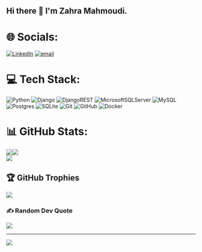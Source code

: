 ## Hi there 👋 I'm Zahra Mahmoudi.<br>


# 🌐 Socials:
[![LinkedIn](https://img.shields.io/badge/LinkedIn-%230077B5.svg?logo=linkedin&logoColor=white)](https://linkedin.com/in/https://www.linkedin.com/in/zahramahmoudi) [![email](https://img.shields.io/badge/Email-D14836?logo=gmail&logoColor=white)](mailto:zahramh018@gmail.com) 

# 💻 Tech Stack:
![Python](https://img.shields.io/badge/python-3670A0?style=for-the-badge&logo=python&logoColor=ffdd54) ![Django](https://img.shields.io/badge/django-%23092E20.svg?style=for-the-badge&logo=django&logoColor=white) ![DjangoREST](https://img.shields.io/badge/DJANGO-REST-ff1709?style=for-the-badge&logo=django&logoColor=white&color=ff1709&labelColor=gray) ![MicrosoftSQLServer](https://img.shields.io/badge/Microsoft%20SQL%20Server-CC2927?style=for-the-badge&logo=microsoft%20sql%20server&logoColor=white) ![MySQL](https://img.shields.io/badge/mysql-4479A1.svg?style=for-the-badge&logo=mysql&logoColor=white) ![Postgres](https://img.shields.io/badge/postgres-%23316192.svg?style=for-the-badge&logo=postgresql&logoColor=white) ![SQLite](https://img.shields.io/badge/sqlite-%2307405e.svg?style=for-the-badge&logo=sqlite&logoColor=white) ![Git](https://img.shields.io/badge/git-%23F05033.svg?style=for-the-badge&logo=git&logoColor=white) ![GitHub](https://img.shields.io/badge/github-%23121011.svg?style=for-the-badge&logo=github&logoColor=white) ![Docker](https://img.shields.io/badge/docker-%230db7ed.svg?style=for-the-badge&logo=docker&logoColor=white)
# 📊 GitHub Stats:
![](https://github-readme-stats.vercel.app/api?username=zahraMh48&theme=radical&hide_border=false&include_all_commits=false&count_private=false)![](https://github-readme-stats.vercel.app/api/top-langs/?username=zahraMh48&theme=radical&hide_border=false&include_all_commits=false&count_private=false&layout=compact)<br/>
![](https://nirzak-streak-stats.vercel.app/?user=zahraMh48&theme=radical&hide_border=false)<br/>


## 🏆 GitHub Trophies
![](https://github-profile-trophy.vercel.app/?username=zahraMh48&theme=radical&no-frame=false&no-bg=true&margin-w=4)

### ✍️ Random Dev Quote
![](https://quotes-github-readme.vercel.app/api?type=horizontal&theme=radical)

---
[![](https://visitcount.itsvg.in/api?id=zahraMh48&icon=0&color=0)](https://visitcount.itsvg.in)

<!-- Proudly created with GPRM ( https://gprm.itsvg.in ) -->
